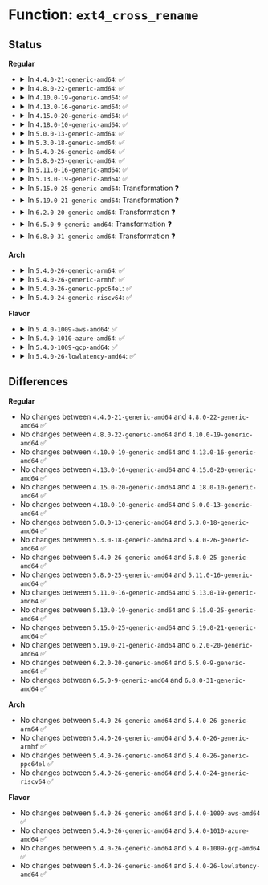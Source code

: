 # Function: <code>ext4_cross_rename</code>

## Status
<b>Regular</b>
<ul>
<li>
<details>
<summary>In <code>4.4.0-21-generic-amd64</code>: ✅</summary>

```c
int ext4_cross_rename(struct inode * old_dir, struct dentry * old_dentry, struct inode * new_dir, struct dentry * new_dentry)
```

```json
{
  "name": "ext4_cross_rename",
  "collision_type": "Unique Static",
  "inline_type": "No",
  "funcs": [
    {
      "addr": 18446744071581615152,
      "name": "ext4_cross_rename",
      "external": false,
      "loc": "fs/ext4/namei.c:3677",
      "file": "fs/ext4/namei.c",
      "inline": "seen, unknown",
      "caller_inline": [],
      "caller_func": [
        "fs/ext4/namei.c:ext4_rename2"
      ]
    }
  ],
  "symbols": [
    {
      "addr": 18446744071581615152,
      "name": "ext4_cross_rename",
      "section": ".text",
      "bind": "STB_LOCAL",
      "size": 1255
    }
  ]
}
```
</details>
</li>
<li>
<details>
<summary>In <code>4.8.0-22-generic-amd64</code>: ✅</summary>

```c
int ext4_cross_rename(struct inode * old_dir, struct dentry * old_dentry, struct inode * new_dir, struct dentry * new_dentry)
```

```json
{
  "name": "ext4_cross_rename",
  "collision_type": "Unique Static",
  "inline_type": "No",
  "funcs": [
    {
      "addr": 18446744071581807504,
      "name": "ext4_cross_rename",
      "external": false,
      "loc": "fs/ext4/namei.c:3710",
      "file": "fs/ext4/namei.c",
      "inline": "seen, unknown",
      "caller_inline": [],
      "caller_func": [
        "fs/ext4/namei.c:ext4_rename2"
      ]
    }
  ],
  "symbols": [
    {
      "addr": 18446744071581807504,
      "name": "ext4_cross_rename",
      "section": ".text",
      "bind": "STB_LOCAL",
      "size": 1367
    }
  ]
}
```
</details>
</li>
<li>
<details>
<summary>In <code>4.10.0-19-generic-amd64</code>: ✅</summary>

```c
int ext4_cross_rename(struct inode * old_dir, struct dentry * old_dentry, struct inode * new_dir, struct dentry * new_dentry)
```

```json
{
  "name": "ext4_cross_rename",
  "collision_type": "Unique Static",
  "inline_type": "No",
  "funcs": [
    {
      "addr": 18446744071581896928,
      "name": "ext4_cross_rename",
      "external": false,
      "loc": "fs/ext4/namei.c:3712",
      "file": "fs/ext4/namei.c",
      "inline": "seen, unknown",
      "caller_inline": [],
      "caller_func": [
        "fs/ext4/namei.c:ext4_rename2"
      ]
    }
  ],
  "symbols": [
    {
      "addr": 18446744071581896928,
      "name": "ext4_cross_rename",
      "section": ".text",
      "bind": "STB_LOCAL",
      "size": 1354
    }
  ]
}
```
</details>
</li>
<li>
<details>
<summary>In <code>4.13.0-16-generic-amd64</code>: ✅</summary>

```c
int ext4_cross_rename(struct inode * old_dir, struct dentry * old_dentry, struct inode * new_dir, struct dentry * new_dentry)
```

```json
{
  "name": "ext4_cross_rename",
  "collision_type": "Unique Static",
  "inline_type": "No",
  "funcs": [
    {
      "addr": 18446744071582091376,
      "name": "ext4_cross_rename",
      "external": false,
      "loc": "fs/ext4/namei.c:3706",
      "file": "fs/ext4/namei.c",
      "inline": "seen, unknown",
      "caller_inline": [],
      "caller_func": [
        "fs/ext4/namei.c:ext4_rename2"
      ]
    }
  ],
  "symbols": [
    {
      "addr": 18446744071582091376,
      "name": "ext4_cross_rename",
      "section": ".text",
      "bind": "STB_LOCAL",
      "size": 1481
    }
  ]
}
```
</details>
</li>
<li>
<details>
<summary>In <code>4.15.0-20-generic-amd64</code>: ✅</summary>

```c
int ext4_cross_rename(struct inode * old_dir, struct dentry * old_dentry, struct inode * new_dir, struct dentry * new_dentry)
```

```json
{
  "name": "ext4_cross_rename",
  "collision_type": "Unique Static",
  "inline_type": "No",
  "funcs": [
    {
      "addr": 18446744071582240960,
      "name": "ext4_cross_rename",
      "external": false,
      "loc": "fs/ext4/namei.c:3689",
      "file": "fs/ext4/namei.c",
      "inline": "seen, unknown",
      "caller_inline": [],
      "caller_func": []
    }
  ],
  "symbols": [
    {
      "addr": 18446744071582240960,
      "name": "ext4_cross_rename",
      "section": ".text",
      "bind": "STB_LOCAL",
      "size": 1293
    }
  ]
}
```
</details>
</li>
<li>
<details>
<summary>In <code>4.18.0-10-generic-amd64</code>: ✅</summary>

```c
int ext4_cross_rename(struct inode * old_dir, struct dentry * old_dentry, struct inode * new_dir, struct dentry * new_dentry)
```

```json
{
  "name": "ext4_cross_rename",
  "collision_type": "Unique Static",
  "inline_type": "No",
  "funcs": [
    {
      "addr": 18446744071582430832,
      "name": "ext4_cross_rename",
      "external": false,
      "loc": "fs/ext4/namei.c:3667",
      "file": "fs/ext4/namei.c",
      "inline": "seen, unknown",
      "caller_inline": [],
      "caller_func": [
        "fs/ext4/namei.c:ext4_rename2"
      ]
    }
  ],
  "symbols": [
    {
      "addr": 18446744071582430832,
      "name": "ext4_cross_rename",
      "section": ".text",
      "bind": "STB_LOCAL",
      "size": 1270
    }
  ]
}
```
</details>
</li>
<li>
<details>
<summary>In <code>5.0.0-13-generic-amd64</code>: ✅</summary>

```c
int ext4_cross_rename(struct inode * old_dir, struct dentry * old_dentry, struct inode * new_dir, struct dentry * new_dentry)
```

```json
{
  "name": "ext4_cross_rename",
  "collision_type": "Unique Static",
  "inline_type": "No",
  "funcs": [
    {
      "addr": 18446744071582530352,
      "name": "ext4_cross_rename",
      "external": false,
      "loc": "fs/ext4/namei.c:3670",
      "file": "fs/ext4/namei.c",
      "inline": "seen, unknown",
      "caller_inline": [],
      "caller_func": [
        "fs/ext4/namei.c:ext4_rename2"
      ]
    }
  ],
  "symbols": [
    {
      "addr": 18446744071582530352,
      "name": "ext4_cross_rename",
      "section": ".text",
      "bind": "STB_LOCAL",
      "size": 1270
    }
  ]
}
```
</details>
</li>
<li>
<details>
<summary>In <code>5.3.0-18-generic-amd64</code>: ✅</summary>

```c
int ext4_cross_rename(struct inode * old_dir, struct dentry * old_dentry, struct inode * new_dir, struct dentry * new_dentry)
```

```json
{
  "name": "ext4_cross_rename",
  "collision_type": "Unique Static",
  "inline_type": "No",
  "funcs": [
    {
      "addr": 18446744071582700272,
      "name": "ext4_cross_rename",
      "external": false,
      "loc": "fs/ext4/namei.c:3837",
      "file": "fs/ext4/namei.c",
      "inline": "seen, unknown",
      "caller_inline": [],
      "caller_func": [
        "fs/ext4/namei.c:ext4_rename2"
      ]
    }
  ],
  "symbols": [
    {
      "addr": 18446744071582700272,
      "name": "ext4_cross_rename",
      "section": ".text",
      "bind": "STB_LOCAL",
      "size": 1277
    }
  ]
}
```
</details>
</li>
<li>
<details>
<summary>In <code>5.4.0-26-generic-amd64</code>: ✅</summary>

```c
int ext4_cross_rename(struct inode * old_dir, struct dentry * old_dentry, struct inode * new_dir, struct dentry * new_dentry)
```

```json
{
  "name": "ext4_cross_rename",
  "collision_type": "Unique Static",
  "inline_type": "No",
  "funcs": [
    {
      "addr": 18446744071582802480,
      "name": "ext4_cross_rename",
      "external": false,
      "loc": "fs/ext4/namei.c:3848",
      "file": "fs/ext4/namei.c",
      "inline": "seen, unknown",
      "caller_inline": [],
      "caller_func": [
        "fs/ext4/namei.c:ext4_rename2"
      ]
    }
  ],
  "symbols": [
    {
      "addr": 18446744071582802480,
      "name": "ext4_cross_rename",
      "section": ".text",
      "bind": "STB_LOCAL",
      "size": 1276
    }
  ]
}
```
</details>
</li>
<li>
<details>
<summary>In <code>5.8.0-25-generic-amd64</code>: ✅</summary>

```c
int ext4_cross_rename(struct inode * old_dir, struct dentry * old_dentry, struct inode * new_dir, struct dentry * new_dentry)
```

```json
{
  "name": "ext4_cross_rename",
  "collision_type": "Unique Static",
  "inline_type": "No",
  "funcs": [
    {
      "addr": 18446744071583114944,
      "name": "ext4_cross_rename",
      "external": false,
      "loc": "fs/ext4/namei.c:3897",
      "file": "fs/ext4/namei.c",
      "inline": "seen, unknown",
      "caller_inline": [],
      "caller_func": [
        "fs/ext4/namei.c:ext4_rename2"
      ]
    }
  ],
  "symbols": [
    {
      "addr": 18446744071583114944,
      "name": "ext4_cross_rename",
      "section": ".text",
      "bind": "STB_LOCAL",
      "size": 1424
    }
  ]
}
```
</details>
</li>
<li>
<details>
<summary>In <code>5.11.0-16-generic-amd64</code>: ✅</summary>

```c
int ext4_cross_rename(struct inode * old_dir, struct dentry * old_dentry, struct inode * new_dir, struct dentry * new_dentry)
```

```json
{
  "name": "ext4_cross_rename",
  "collision_type": "Unique Static",
  "inline_type": "No",
  "funcs": [
    {
      "addr": 18446744071583193952,
      "name": "ext4_cross_rename",
      "external": false,
      "loc": "fs/ext4/namei.c:3970",
      "file": "fs/ext4/namei.c",
      "inline": "seen, unknown",
      "caller_inline": [],
      "caller_func": [
        "fs/ext4/namei.c:ext4_rename2"
      ]
    }
  ],
  "symbols": [
    {
      "addr": 18446744071583193952,
      "name": "ext4_cross_rename",
      "section": ".text",
      "bind": "STB_LOCAL",
      "size": 1447
    }
  ]
}
```
</details>
</li>
<li>
<details>
<summary>In <code>5.13.0-19-generic-amd64</code>: ✅</summary>

```c
int ext4_cross_rename(struct inode * old_dir, struct dentry * old_dentry, struct inode * new_dir, struct dentry * new_dentry)
```

```json
{
  "name": "ext4_cross_rename",
  "collision_type": "Unique Static",
  "inline_type": "No",
  "funcs": [
    {
      "addr": 18446744071583221616,
      "name": "ext4_cross_rename",
      "external": false,
      "loc": "fs/ext4/namei.c:4102",
      "file": "fs/ext4/namei.c",
      "inline": "seen, unknown",
      "caller_inline": [],
      "caller_func": [
        "fs/ext4/namei.c:ext4_rename2"
      ]
    }
  ],
  "symbols": [
    {
      "addr": 18446744071583221616,
      "name": "ext4_cross_rename",
      "section": ".text",
      "bind": "STB_LOCAL",
      "size": 1338
    }
  ]
}
```
</details>
</li>
<li>
<details>
<summary>In <code>5.15.0-25-generic-amd64</code>: Transformation ❓</summary>

```c
int ext4_cross_rename(struct inode * old_dir, struct dentry * old_dentry, struct inode * new_dir, struct dentry * new_dentry)
```

```json
{
  "name": "ext4_cross_rename",
  "collision_type": "Unique Static",
  "inline_type": "No",
  "funcs": [
    {
      "addr": 0,
      "name": "ext4_cross_rename",
      "external": false,
      "loc": "fs/ext4/namei.c:3932",
      "file": "fs/ext4/namei.c",
      "inline": "seen, unknown",
      "caller_inline": [],
      "caller_func": [
        "fs/ext4/namei.c:ext4_rename2"
      ]
    }
  ],
  "symbols": [
    {
      "addr": 18446744071583565424,
      "name": "ext4_cross_rename",
      "section": ".text",
      "bind": "STB_LOCAL",
      "size": 1345
    },
    {
      "addr": 18446744071592267013,
      "name": "ext4_cross_rename.cold",
      "section": ".text",
      "bind": "STB_LOCAL",
      "size": 61
    }
  ]
}
```
</details>
</li>
<li>
<details>
<summary>In <code>5.19.0-21-generic-amd64</code>: Transformation ❓</summary>

```c
int ext4_cross_rename(struct inode * old_dir, struct dentry * old_dentry, struct inode * new_dir, struct dentry * new_dentry)
```

```json
{
  "name": "ext4_cross_rename",
  "collision_type": "Unique Static",
  "inline_type": "No",
  "funcs": [
    {
      "addr": 0,
      "name": "ext4_cross_rename",
      "external": false,
      "loc": "fs/ext4/namei.c:3996",
      "file": "fs/ext4/namei.c",
      "inline": "seen, unknown",
      "caller_inline": [],
      "caller_func": [
        "fs/ext4/namei.c:ext4_rename2"
      ]
    }
  ],
  "symbols": [
    {
      "addr": 18446744071584101792,
      "name": "ext4_cross_rename",
      "section": ".text",
      "bind": "STB_LOCAL",
      "size": 1337
    },
    {
      "addr": 18446744071594048484,
      "name": "ext4_cross_rename.cold",
      "section": ".text",
      "bind": "STB_LOCAL",
      "size": 61
    }
  ]
}
```
</details>
</li>
<li>
<details>
<summary>In <code>6.2.0-20-generic-amd64</code>: Transformation ❓</summary>

```c
int ext4_cross_rename(struct inode * old_dir, struct dentry * old_dentry, struct inode * new_dir, struct dentry * new_dentry)
```

```json
{
  "name": "ext4_cross_rename",
  "collision_type": "Unique Static",
  "inline_type": "No",
  "funcs": [
    {
      "addr": 0,
      "name": "ext4_cross_rename",
      "external": false,
      "loc": "fs/ext4/namei.c:4016",
      "file": "fs/ext4/namei.c",
      "inline": "seen, unknown",
      "caller_inline": [],
      "caller_func": [
        "fs/ext4/namei.c:ext4_rename2"
      ]
    }
  ],
  "symbols": [
    {
      "addr": 18446744071584735472,
      "name": "ext4_cross_rename",
      "section": ".text",
      "bind": "STB_LOCAL",
      "size": 1378
    },
    {
      "addr": 18446744071596081316,
      "name": "ext4_cross_rename.cold",
      "section": ".text",
      "bind": "STB_LOCAL",
      "size": 61
    }
  ]
}
```
</details>
</li>
<li>
<details>
<summary>In <code>6.5.0-9-generic-amd64</code>: Transformation ❓</summary>

```c
int ext4_cross_rename(struct inode * old_dir, struct dentry * old_dentry, struct inode * new_dir, struct dentry * new_dentry)
```

```json
{
  "name": "ext4_cross_rename",
  "collision_type": "Unique Static",
  "inline_type": "No",
  "funcs": [
    {
      "addr": 0,
      "name": "ext4_cross_rename",
      "external": false,
      "loc": "fs/ext4/namei.c:4043",
      "file": "fs/ext4/namei.c",
      "inline": "seen, unknown",
      "caller_inline": [],
      "caller_func": [
        "fs/ext4/namei.c:ext4_rename2"
      ]
    }
  ],
  "symbols": [
    {
      "addr": 18446744071584958976,
      "name": "ext4_cross_rename",
      "section": ".text",
      "bind": "STB_LOCAL",
      "size": 1378
    },
    {
      "addr": 18446744071596604436,
      "name": "ext4_cross_rename.cold",
      "section": ".text",
      "bind": "STB_LOCAL",
      "size": 61
    }
  ]
}
```
</details>
</li>
<li>
<details>
<summary>In <code>6.8.0-31-generic-amd64</code>: Transformation ❓</summary>

```c
int ext4_cross_rename(struct inode * old_dir, struct dentry * old_dentry, struct inode * new_dir, struct dentry * new_dentry)
```

```json
{
  "name": "ext4_cross_rename",
  "collision_type": "Unique Static",
  "inline_type": "No",
  "funcs": [
    {
      "addr": 0,
      "name": "ext4_cross_rename",
      "external": false,
      "loc": "fs/ext4/namei.c:4051",
      "file": "fs/ext4/namei.c",
      "inline": "seen, unknown",
      "caller_inline": [],
      "caller_func": [
        "fs/ext4/namei.c:ext4_rename2"
      ]
    }
  ],
  "symbols": [
    {
      "addr": 18446744071585190064,
      "name": "ext4_cross_rename",
      "section": ".text",
      "bind": "STB_LOCAL",
      "size": 1375
    },
    {
      "addr": 18446744071597509868,
      "name": "ext4_cross_rename.cold",
      "section": ".text",
      "bind": "STB_LOCAL",
      "size": 61
    }
  ]
}
```
</details>
</li>
</ul>
<b>Arch</b>
<ul>
<li>
<details>
<summary>In <code>5.4.0-26-generic-arm64</code>: ✅</summary>

```c
int ext4_cross_rename(struct inode * old_dir, struct dentry * old_dentry, struct inode * new_dir, struct dentry * new_dentry)
```

```json
{
  "name": "ext4_cross_rename",
  "collision_type": "Unique Static",
  "inline_type": "No",
  "funcs": [
    {
      "addr": 18446603336494472520,
      "name": "ext4_cross_rename",
      "external": false,
      "loc": "fs/ext4/namei.c:3848",
      "file": "fs/ext4/namei.c",
      "inline": "seen, unknown",
      "caller_inline": [],
      "caller_func": [
        "fs/ext4/namei.c:ext4_rename2"
      ]
    }
  ],
  "symbols": [
    {
      "addr": 18446603336494472520,
      "name": "ext4_cross_rename",
      "section": ".text",
      "bind": "STB_LOCAL",
      "size": 1232
    }
  ]
}
```
</details>
</li>
<li>
<details>
<summary>In <code>5.4.0-26-generic-armhf</code>: ✅</summary>

```c
int ext4_cross_rename(struct inode * old_dir, struct dentry * old_dentry, struct inode * new_dir, struct dentry * new_dentry)
```

```json
{
  "name": "ext4_cross_rename",
  "collision_type": "Unique Static",
  "inline_type": "No",
  "funcs": [
    {
      "addr": 3227908632,
      "name": "ext4_cross_rename",
      "external": false,
      "loc": "fs/ext4/namei.c:3848",
      "file": "fs/ext4/namei.c",
      "inline": "seen, unknown",
      "caller_inline": [],
      "caller_func": [
        "fs/ext4/namei.c:ext4_rename2"
      ]
    }
  ],
  "symbols": [
    {
      "addr": 3227908632,
      "name": "ext4_cross_rename",
      "section": ".text",
      "bind": "STB_LOCAL",
      "size": 1272
    }
  ]
}
```
</details>
</li>
<li>
<details>
<summary>In <code>5.4.0-26-generic-ppc64el</code>: ✅</summary>

```c
int ext4_cross_rename(struct inode * old_dir, struct dentry * old_dentry, struct inode * new_dir, struct dentry * new_dentry)
```

```json
{
  "name": "ext4_cross_rename",
  "collision_type": "Unique Static",
  "inline_type": "No",
  "funcs": [
    {
      "addr": 13835058055288231440,
      "name": "ext4_cross_rename",
      "external": false,
      "loc": "fs/ext4/namei.c:3848",
      "file": "fs/ext4/namei.c",
      "inline": "seen, unknown",
      "caller_inline": [],
      "caller_func": [
        "fs/ext4/namei.c:ext4_rename2"
      ]
    }
  ],
  "symbols": [
    {
      "addr": 13835058055288231440,
      "name": "ext4_cross_rename",
      "section": ".text",
      "bind": "STB_LOCAL",
      "size": 1508
    }
  ]
}
```
</details>
</li>
<li>
<details>
<summary>In <code>5.4.0-24-generic-riscv64</code>: ✅</summary>

```c
int ext4_cross_rename(struct inode * old_dir, struct dentry * old_dentry, struct inode * new_dir, struct dentry * new_dentry)
```

```json
{
  "name": "ext4_cross_rename",
  "collision_type": "Unique Static",
  "inline_type": "No",
  "funcs": [
    {
      "addr": 18446743936273877230,
      "name": "ext4_cross_rename",
      "external": false,
      "loc": "fs/ext4/namei.c:3848",
      "file": "fs/ext4/namei.c",
      "inline": "seen, unknown",
      "caller_inline": [],
      "caller_func": [
        "fs/ext4/namei.c:ext4_rename2"
      ]
    }
  ],
  "symbols": [
    {
      "addr": 18446743936273877230,
      "name": "ext4_cross_rename",
      "section": ".text",
      "bind": "STB_LOCAL",
      "size": 1082
    }
  ]
}
```
</details>
</li>
</ul>
<b>Flavor</b>
<ul>
<li>
<details>
<summary>In <code>5.4.0-1009-aws-amd64</code>: ✅</summary>

```c
int ext4_cross_rename(struct inode * old_dir, struct dentry * old_dentry, struct inode * new_dir, struct dentry * new_dentry)
```

```json
{
  "name": "ext4_cross_rename",
  "collision_type": "Unique Static",
  "inline_type": "No",
  "funcs": [
    {
      "addr": 18446744071582771216,
      "name": "ext4_cross_rename",
      "external": false,
      "loc": "fs/ext4/namei.c:3848",
      "file": "fs/ext4/namei.c",
      "inline": "seen, unknown",
      "caller_inline": [],
      "caller_func": [
        "fs/ext4/namei.c:ext4_rename2"
      ]
    }
  ],
  "symbols": [
    {
      "addr": 18446744071582771216,
      "name": "ext4_cross_rename",
      "section": ".text",
      "bind": "STB_LOCAL",
      "size": 1276
    }
  ]
}
```
</details>
</li>
<li>
<details>
<summary>In <code>5.4.0-1010-azure-amd64</code>: ✅</summary>

```c
int ext4_cross_rename(struct inode * old_dir, struct dentry * old_dentry, struct inode * new_dir, struct dentry * new_dentry)
```

```json
{
  "name": "ext4_cross_rename",
  "collision_type": "Unique Static",
  "inline_type": "No",
  "funcs": [
    {
      "addr": 18446744071582708384,
      "name": "ext4_cross_rename",
      "external": false,
      "loc": "fs/ext4/namei.c:3848",
      "file": "fs/ext4/namei.c",
      "inline": "seen, unknown",
      "caller_inline": [],
      "caller_func": [
        "fs/ext4/namei.c:ext4_rename2"
      ]
    }
  ],
  "symbols": [
    {
      "addr": 18446744071582708384,
      "name": "ext4_cross_rename",
      "section": ".text",
      "bind": "STB_LOCAL",
      "size": 1276
    }
  ]
}
```
</details>
</li>
<li>
<details>
<summary>In <code>5.4.0-1009-gcp-amd64</code>: ✅</summary>

```c
int ext4_cross_rename(struct inode * old_dir, struct dentry * old_dentry, struct inode * new_dir, struct dentry * new_dentry)
```

```json
{
  "name": "ext4_cross_rename",
  "collision_type": "Unique Static",
  "inline_type": "No",
  "funcs": [
    {
      "addr": 18446744071582760432,
      "name": "ext4_cross_rename",
      "external": false,
      "loc": "fs/ext4/namei.c:3848",
      "file": "fs/ext4/namei.c",
      "inline": "seen, unknown",
      "caller_inline": [],
      "caller_func": [
        "fs/ext4/namei.c:ext4_rename2"
      ]
    }
  ],
  "symbols": [
    {
      "addr": 18446744071582760432,
      "name": "ext4_cross_rename",
      "section": ".text",
      "bind": "STB_LOCAL",
      "size": 1276
    }
  ]
}
```
</details>
</li>
<li>
<details>
<summary>In <code>5.4.0-26-lowlatency-amd64</code>: ✅</summary>

```c
int ext4_cross_rename(struct inode * old_dir, struct dentry * old_dentry, struct inode * new_dir, struct dentry * new_dentry)
```

```json
{
  "name": "ext4_cross_rename",
  "collision_type": "Unique Static",
  "inline_type": "No",
  "funcs": [
    {
      "addr": 18446744071582846368,
      "name": "ext4_cross_rename",
      "external": false,
      "loc": "fs/ext4/namei.c:3848",
      "file": "fs/ext4/namei.c",
      "inline": "seen, unknown",
      "caller_inline": [],
      "caller_func": [
        "fs/ext4/namei.c:ext4_rename2"
      ]
    }
  ],
  "symbols": [
    {
      "addr": 18446744071582846368,
      "name": "ext4_cross_rename",
      "section": ".text",
      "bind": "STB_LOCAL",
      "size": 1276
    }
  ]
}
```
</details>
</li>
</ul>

## Differences
<b>Regular</b>
<ul>
<li>
No changes between <code>4.4.0-21-generic-amd64</code> and <code>4.8.0-22-generic-amd64</code> ✅
</li>
<li>
No changes between <code>4.8.0-22-generic-amd64</code> and <code>4.10.0-19-generic-amd64</code> ✅
</li>
<li>
No changes between <code>4.10.0-19-generic-amd64</code> and <code>4.13.0-16-generic-amd64</code> ✅
</li>
<li>
No changes between <code>4.13.0-16-generic-amd64</code> and <code>4.15.0-20-generic-amd64</code> ✅
</li>
<li>
No changes between <code>4.15.0-20-generic-amd64</code> and <code>4.18.0-10-generic-amd64</code> ✅
</li>
<li>
No changes between <code>4.18.0-10-generic-amd64</code> and <code>5.0.0-13-generic-amd64</code> ✅
</li>
<li>
No changes between <code>5.0.0-13-generic-amd64</code> and <code>5.3.0-18-generic-amd64</code> ✅
</li>
<li>
No changes between <code>5.3.0-18-generic-amd64</code> and <code>5.4.0-26-generic-amd64</code> ✅
</li>
<li>
No changes between <code>5.4.0-26-generic-amd64</code> and <code>5.8.0-25-generic-amd64</code> ✅
</li>
<li>
No changes between <code>5.8.0-25-generic-amd64</code> and <code>5.11.0-16-generic-amd64</code> ✅
</li>
<li>
No changes between <code>5.11.0-16-generic-amd64</code> and <code>5.13.0-19-generic-amd64</code> ✅
</li>
<li>
No changes between <code>5.13.0-19-generic-amd64</code> and <code>5.15.0-25-generic-amd64</code> ✅
</li>
<li>
No changes between <code>5.15.0-25-generic-amd64</code> and <code>5.19.0-21-generic-amd64</code> ✅
</li>
<li>
No changes between <code>5.19.0-21-generic-amd64</code> and <code>6.2.0-20-generic-amd64</code> ✅
</li>
<li>
No changes between <code>6.2.0-20-generic-amd64</code> and <code>6.5.0-9-generic-amd64</code> ✅
</li>
<li>
No changes between <code>6.5.0-9-generic-amd64</code> and <code>6.8.0-31-generic-amd64</code> ✅
</li>
</ul>
<b>Arch</b>
<ul>
<li>
No changes between <code>5.4.0-26-generic-amd64</code> and <code>5.4.0-26-generic-arm64</code> ✅
</li>
<li>
No changes between <code>5.4.0-26-generic-amd64</code> and <code>5.4.0-26-generic-armhf</code> ✅
</li>
<li>
No changes between <code>5.4.0-26-generic-amd64</code> and <code>5.4.0-26-generic-ppc64el</code> ✅
</li>
<li>
No changes between <code>5.4.0-26-generic-amd64</code> and <code>5.4.0-24-generic-riscv64</code> ✅
</li>
</ul>
<b>Flavor</b>
<ul>
<li>
No changes between <code>5.4.0-26-generic-amd64</code> and <code>5.4.0-1009-aws-amd64</code> ✅
</li>
<li>
No changes between <code>5.4.0-26-generic-amd64</code> and <code>5.4.0-1010-azure-amd64</code> ✅
</li>
<li>
No changes between <code>5.4.0-26-generic-amd64</code> and <code>5.4.0-1009-gcp-amd64</code> ✅
</li>
<li>
No changes between <code>5.4.0-26-generic-amd64</code> and <code>5.4.0-26-lowlatency-amd64</code> ✅
</li>
</ul>
